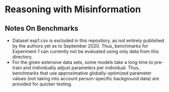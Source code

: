 # Reasoning with Misinformation
## Notes On Benchmarks
- Dataset exp1.csv is excluded in this repository, as not entirely published by the authors yet as to September 2020. Thus, benchmarks for Experiment 1 can currently not be evaluated using only data from this directory. 
- For the given extensive data sets, some models take a long time to pre-train and individually adjust parameters per individual. Thus, benchmarks that use approximative globally-optimized parameter values (not taking into account person-specific background data) are provided for quicker testing. 
